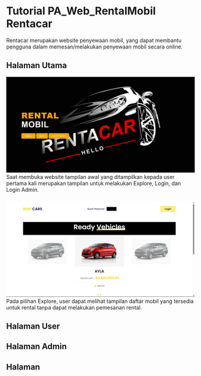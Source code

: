 # Tutorial PA_Web_RentalMobil Rentacar
Rentacar merupakan website penyewaan mobil, yang dapat membantu pengguna dalam memesan/melakukan penyewaan mobil secara online.

## Halaman Utama
![image](https://github.com/Kelompok-1-B2/PA_Web_RentalMobil/blob/main/image/index%20page.png)
Saat membuka website tampilan awal yang ditampilkan kepada user pertama kali merupakan tampilan untuk melakukan Explore, Login, dan Login Admin.
###
![image](https://github.com/Kelompok-1-B2/PA_Web_RentalMobil/blob/main/image/Explore%20page.png)
Pada pilihan Explore, user dapat melihat tampilan daftar mobil yang tersedia untuk rental tanpa dapat melakukan pemesanan rental.

## Halaman User

## Halaman Admin

## Halaman 
